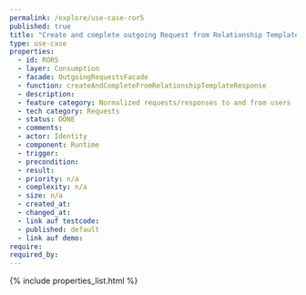 ```yaml
---
permalink: /explore/use-case-ror5
published: true
title: "Create and complete outgoing Request from Relationship Template Response"
type: use-case
properties:
  - id: ROR5
  - layer: Consumption
  - facade: OutgoingRequestsFacade
  - function: createAndCompleteFromRelationshipTemplateResponse
  - description:
  - feature category: Normalized requests/responses to and from users
  - tech category: Requests
  - status: DONE
  - comments:
  - actor: Identity
  - component: Runtime
  - trigger:
  - precondition:
  - result:
  - priority: n/a
  - complexity: n/a
  - size: n/a
  - created_at:
  - changed_at:
  - link auf testcode:
  - published: default
  - link auf demo:
require:
required_by:
---
```

{% include properties_list.html %}
